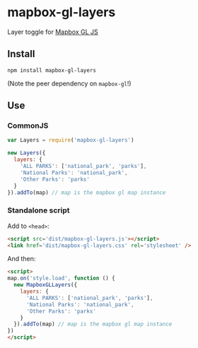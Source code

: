 # mapbox-gl-layers

Layer toggle for [Mapbox GL JS](https://www.mapbox.com/mapbox-gl-js/)

## Install

`npm install mapbox-gl-layers`

(Note the peer dependency on `mapbox-gl`!)

## Use

### CommonJS

```js
var Layers = require('mapbox-gl-layers')

new Layers({
  layers: {
    'ALL PARKS': ['national_park', 'parks'],
    'National Parks': 'national_park',
    'Other Parks': 'parks'
  }
}).addTo(map) // map is the mapbox gl map instance
```

### Standalone script

Add to `<head>`:

```html
<script src='dist/mapbox-gl-layers.js'></script>
<link href='dist/mapbox-gl-layers.css' rel='stylesheet' />
```

And then:
```html
<script>
map.on('style.load', function () {
  new MapboxGLLayers({
    layers: {
      'ALL PARKS': ['national_park', 'parks'],
      'National Parks': 'national_park',
      'Other Parks': 'parks'
    }
  }).addTo(map) // map is the mapbox gl map instance
})
</script>
```

